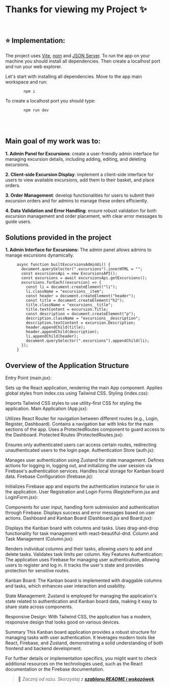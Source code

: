 # Thanks for viewing my Project ✨


<br />

## :star: **Implementation:**
The project uses [Vite]([https://vite.dev/]), [npm](https://www.npmjs.com/) and [JSON Server](https://www.npmjs.com/package/json-server/v/0.17.4). To run the app on your machine you should install all dependencies. Then create a localhost port and run your web explorer.

Let's start with installing all dependencies. Move to the app main workspace and run:

            npm i

To create a localhost port you should type:

            npm run dev

<br />
<br />

## Main goal of my work was to:
**1. Admin Panel for Excursions**: create a user-friendly admin interface for managing excursion details, including adding, editing, and deleting excursions.

**2. Client-side Excursion Display**: implement a client-side interface for users to view available excursions, add them to their basket, and place orders.

**3. Order Management**: develop functionalities for users to submit their excursion orders and for admins to manage these orders efficiently.

**4. Data Validation and Error Handling**: ensure robust validation for both excursion management and order placement, with clear error messages to guide users.
<br />

## Solutions provided in the project
**1. Admin Interface for Excursions:**
The admin panel allows admins to manage excursions dynamically.

         async function builtExcursionsAdminUi() {
           document.querySelector(".excursions").innerHTML = "";
           const excursionsApi = new ExcursionsAPI();
           const excursions = await excursionsApi.getExcursions();
           excursions.forEach((excursion) => {
             const li = document.createElement("li");
             li.className = "excursions__item";
             const header = document.createElement("header");
             const title = document.createElement("h2");
             title.className = "excursions__title";
             title.textContent = excursion.Title;
             const description = document.createElement("p");
             description.className = "excursions__description";
             description.textContent = excursion.Description;
             header.appendChild(title);
             header.appendChild(description);
             li.appendChild(header);
             document.querySelector(".excursions").appendChild(li);
           });
         }
## Overview of the Application Structure
Entry Point (main.jsx):

Sets up the React application, rendering the main App component.
Applies global styles from index.css using Tailwind CSS.
Styling (index.css):

Imports Tailwind CSS styles to use utility-first CSS for styling the application.
Main Application (App.jsx):

Utilizes React Router for navigation between different routes (e.g., Login, Register, Dashboard).
Contains a navigation bar with links for the main sections of the app.
Uses a ProtectedRoutes component to guard access to the Dashboard.
Protected Routes (ProtectedRoutes.jsx):

Ensures only authenticated users can access certain routes, redirecting unauthenticated users to the login page.
Authentication Store (auth.js):

Manages user authentication using Zustand for state management.
Defines actions for logging in, logging out, and initializing the user session via Firebase's authentication services.
Handles local storage for Kanban board data.
Firebase Configuration (firebase.js):

Initializes Firebase app and exports the authentication instance for use in the application.
User Registration and Login Forms (RegisterForm.jsx and LoginForm.jsx):

Components for user input, handling form submission and authentication through Firebase.
Displays success and error messages based on user actions.
Dashboard and Kanban Board (Dashboard.jsx and Board.jsx):

Displays the Kanban board with columns and tasks.
Uses drag-and-drop functionality for task management with react-beautiful-dnd.
Column and Task Management (Column.jsx):

Renders individual columns and their tasks, allowing users to add and delete tasks.
Validates task limits per column.
Key Features
Authentication: The application uses Firebase for managing user authentication, allowing users to register and log in. It tracks the user's state and provides protection for sensitive routes.

Kanban Board: The Kanban board is implemented with draggable columns and tasks, which enhances user interaction and usability.

State Management: Zustand is employed for managing the application's state related to authentication and Kanban board data, making it easy to share state across components.

Responsive Design: With Tailwind CSS, the application has a modern, responsive design that looks good on various devices.

Summary
This Kanban board application provides a robust structure for managing tasks with user authentication. It leverages modern tools like React, Firebase, and Zustand, demonstrating a solid understanding of both frontend and backend development.

For further details or implementation specifics, you might want to check additional resources on the technologies used, such as the React documentation or the Firebase documentation.
> 
> 🎁 *Zacznij od razu. Skorzystaj z **[szablonu README i wskazówek](https://github.com/devmentor-pl/readme-template)**.* 
